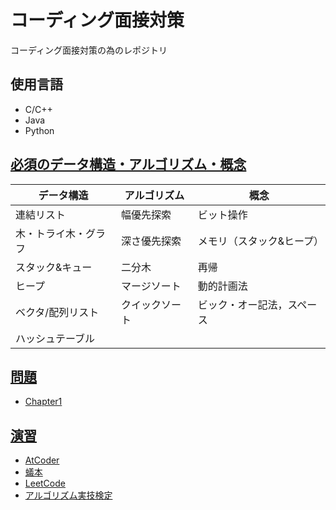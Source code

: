 # コーディング面接対策
コーディング面接対策の為のレポジトリ

## 使用言語
- C/C++
- Java
- Python

## [必須のデータ構造・アルゴリズム・概念](https://github.com/KeiTaylor0606/CodingInterview/tree/main/essence)

| データ構造  |  アルゴリズム  | 概念 |
| ----------- | ---- | ---- |
| 連結リスト|  幅優先探索  | ビット操作 |
| 木・トライ木・グラフ| 深さ優先探索 | メモリ（スタック&ヒープ）|
| スタック&キュー | 二分木 | 再帰 |
| ヒープ | マージソート | 動的計画法 |
| ベクタ/配列リスト | クイックソート | ビック・オー記法，スペース |
| ハッシュテーブル

## [問題](https://github.com/KeiTaylor0606/CodingInterview/tree/main/tasks)
- [Chapter1](https://github.com/KeiTaylor0606/CodingInterview/tree/main/tasks/1#%E9%85%8D%E5%88%97%E3%81%A8%E6%96%87%E5%AD%97%E5%88%97)

## [演習](https://github.com/KeiTaylor0606/CodingInterview/tree/main/exercises)
- [AtCoder](https://github.com/KeiTaylor0606/CodingInterview/tree/main/exercises/atcoder)
- [蟻本](https://github.com/KeiTaylor0606/CodingInterview/tree/main/exercises/contest)
- [LeetCode](https://github.com/KeiTaylor0606/CodingInterview/tree/main/exercises/leetcode)
- [アルゴリズム実技検定](https://github.com/KeiTaylor0606/CodingInterview/tree/main/exercises/past)
